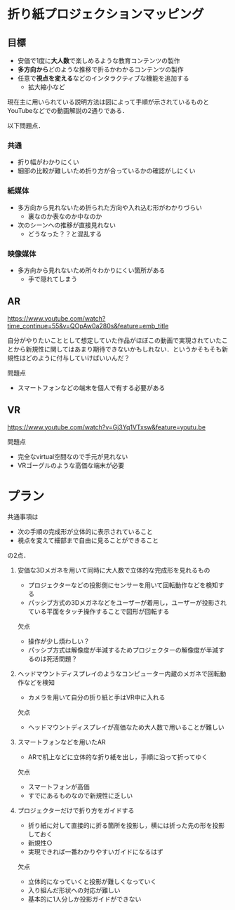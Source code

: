 # 折り紙プロジェクションマッピング
## 目標
- 安価で1度に**大人数**で楽しめるような教育コンテンツの製作
- **多方向から**どのような推移で折るかわかるコンテンツの製作
- 任意で**視点を変える**などのインタラクティブな機能を追加する
    - 拡大縮小など



現在主に用いられている説明方法は図によって手順が示されているものとYouTubeなどでの動画解説の2通りである．

以下問題点．
### 共通
- 折り幅がわかりにくい
- 細部の比較が難しいため折り方が合っているかの確認がしにくい

### 紙媒体
- 多方向から見れないため折られた方向や入れ込む形がわかりづらい
    - 裏なのか表なのか中なのか
- 次のシーンへの推移が直接見れない
    - どうなった？？と混乱する

### 映像媒体
- 多方向から見れないため所々わかりにくい箇所がある
    - 手で隠れてしまう

## AR

https://www.youtube.com/watch?time_continue=55&v=QOpAw0a280s&feature=emb_title

自分がやりたいこととして想定していた作品がほぼこの動画で実現されていたことから新規性に関してはあまり期待できないかもしれない．というかそもそも新規性はどのように付与していけばいいんだ？

問題点
- スマートフォンなどの端末を個人で有する必要がある

## VR

https://www.youtube.com/watch?v=Gj3Yq1VTxsw&feature=youtu.be

問題点
- 完全なvirtual空間なので手元が見れない
- VRゴーグルのような高価な端末が必要


# プラン
共通事項は
- 次の手順の完成形が立体的に表示されていること
- 視点を変えて細部まで自由に見ることができること

の2点．

1. 安価な3Dメガネを用いて同時に大人数で立体的な完成形を見れるもの
    - プロジェクターなどの投影側にセンサーを用いて回転動作などを検知する
    - パッシブ方式の3Dメガネなどをユーザーが着用し，ユーザーが投影されている平面をタッチ操作することで図形が回転する

    欠点
    - 操作が少し煩わしい？
    - パッシブ方式は解像度が半減するためプロジェクターの解像度が半減するのは死活問題？

2.  ヘッドマウントディスプレイのようなコンピューター内蔵のメガネで回転動作などを検知
    - カメラを用いて自分の折り紙と手はVR中に入れる

    欠点
    - ヘッドマウントディスプレイが高価なため大人数で用いることが難しい
    
3. スマートフォンなどを用いたAR
    - ARで机上などに立体的な折り紙を出し，手順に沿って折ってゆく

    欠点
    - スマートフォンが高価
    - すでにあるものなので新規性に乏しい

4. プロジェクターだけで折り方をガイドする
    - 折り紙に対して直接的に折る箇所を投影し，横には折った先の形を投影しておく
    - 新規性○
    - 実現できれば一番わかりやすいガイドになるはず

    欠点
    - 立体的になっていくと投影が難しくなっていく
    - 入り組んだ形状への対応が難しい
    - 基本的に1人分しか投影ガイドができない